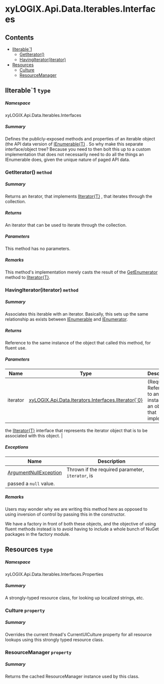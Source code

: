 ﻿<a name='assembly'></a>
# xyLOGIX.Api.Data.Iterables.Interfaces

## Contents

- [IIterable\`1](#T-xyLOGIX-Api-Data-Iterables-Interfaces-IIterable`1 'xyLOGIX.Api.Data.Iterables.Interfaces.IIterable`1')
  - [GetIterator()](#M-xyLOGIX-Api-Data-Iterables-Interfaces-IIterable`1-GetIterator 'xyLOGIX.Api.Data.Iterables.Interfaces.IIterable`1.GetIterator')
  - [HavingIterator(iterator)](#M-xyLOGIX-Api-Data-Iterables-Interfaces-IIterable`1-HavingIterator-xyLOGIX-Api-Data-Iterators-Interfaces-IIterator{`0}- 'xyLOGIX.Api.Data.Iterables.Interfaces.IIterable`1.HavingIterator(xyLOGIX.Api.Data.Iterators.Interfaces.IIterator{`0})')
- [Resources](#T-xyLOGIX-Api-Data-Iterables-Interfaces-Properties-Resources 'xyLOGIX.Api.Data.Iterables.Interfaces.Properties.Resources')
  - [Culture](#P-xyLOGIX-Api-Data-Iterables-Interfaces-Properties-Resources-Culture 'xyLOGIX.Api.Data.Iterables.Interfaces.Properties.Resources.Culture')
  - [ResourceManager](#P-xyLOGIX-Api-Data-Iterables-Interfaces-Properties-Resources-ResourceManager 'xyLOGIX.Api.Data.Iterables.Interfaces.Properties.Resources.ResourceManager')

<a name='T-xyLOGIX-Api-Data-Iterables-Interfaces-IIterable`1'></a>
## IIterable\`1 `type`

##### Namespace

xyLOGIX.Api.Data.Iterables.Interfaces

##### Summary

Defines the publicly-exposed methods and properties of an iterable object
(the API data version of [IEnumerable{T}](http://msdn.microsoft.com/query/dev14.query?appId=Dev14IDEF1&l=EN-US&k=k:System.Collections.Generic.IEnumerable 'System.Collections.Generic.IEnumerable{T}') . So why make this
separate interface/object tree? Because you need to then bolt this up to
a custom implementation that does not necessarily need to do all the
things an IEnumerable does, given the unique nature of paged API data.

<a name='M-xyLOGIX-Api-Data-Iterables-Interfaces-IIterable`1-GetIterator'></a>
### GetIterator() `method`

##### Summary

Returns an iterator, that implements [IIterator{T}](#T-xyLOGIX-Api-Data-Iterators-Interfaces-IIterator{T} 'xyLOGIX.Api.Data.Iterators.Interfaces.IIterator{T}') , that
iterates through the collection.

##### Returns

An iterator that can be used to iterate through the collection.

##### Parameters

This method has no parameters.

##### Remarks

This method's implementation merely casts the result of the [GetEnumerator](#M-xyLOGIX-Api-Data-Iterables-IterableBase-GetEnumerator 'xyLOGIX.Api.Data.Iterables.IterableBase.GetEnumerator')
method to [IIterator{T}](#T-xyLOGIX-Api-Data-Iterators-Interfaces-IIterator{T} 'xyLOGIX.Api.Data.Iterators.Interfaces.IIterator{T}').

<a name='M-xyLOGIX-Api-Data-Iterables-Interfaces-IIterable`1-HavingIterator-xyLOGIX-Api-Data-Iterators-Interfaces-IIterator{`0}-'></a>
### HavingIterator(iterator) `method`

##### Summary

Associates this iterable with an iterator. Basically, this sets up
the same relationship as exists between [IEnumerable](http://msdn.microsoft.com/query/dev14.query?appId=Dev14IDEF1&l=EN-US&k=k:System.Collections.Generic.IEnumerable 'System.Collections.Generic.IEnumerable') and [IEnumerator](http://msdn.microsoft.com/query/dev14.query?appId=Dev14IDEF1&l=EN-US&k=k:System.Collections.Generic.IEnumerator 'System.Collections.Generic.IEnumerator').

##### Returns

Reference to the same instance of the object that called this
method, for fluent use.

##### Parameters

| Name | Type | Description |
| ---- | ---- | ----------- |
| iterator | [xyLOGIX.Api.Data.Iterators.Interfaces.IIterator{\`0}](#T-xyLOGIX-Api-Data-Iterators-Interfaces-IIterator{`0} 'xyLOGIX.Api.Data.Iterators.Interfaces.IIterator{`0}') | (Required.) Reference to an instance of an object that implements
the [IIterator{T}](#T-xyLOGIX-Api-Data-Iterators-Interfaces-IIterator{T} 'xyLOGIX.Api.Data.Iterators.Interfaces.IIterator{T}')
interface that represents the iterator object that is to be
associated with this object. |

##### Exceptions

| Name | Description |
| ---- | ----------- |
| [ArgumentNullException](#T-ArgumentNullException 'ArgumentNullException') | Thrown if the required parameter, `iterator`, is
passed a `null` value. |

##### Remarks

Users may wonder why we are writing this method here as opposed to
using inversion of control by passing this in the constructor.



We have a factory in front of both these objects, and the objective
of using fluent methods instead is to avoid having to include a
whole bunch of NuGet packages in the factory module.

<a name='T-xyLOGIX-Api-Data-Iterables-Interfaces-Properties-Resources'></a>
## Resources `type`

##### Namespace

xyLOGIX.Api.Data.Iterables.Interfaces.Properties

##### Summary

A strongly-typed resource class, for looking up localized strings, etc.

<a name='P-xyLOGIX-Api-Data-Iterables-Interfaces-Properties-Resources-Culture'></a>
### Culture `property`

##### Summary

Overrides the current thread's CurrentUICulture property for all
  resource lookups using this strongly typed resource class.

<a name='P-xyLOGIX-Api-Data-Iterables-Interfaces-Properties-Resources-ResourceManager'></a>
### ResourceManager `property`

##### Summary

Returns the cached ResourceManager instance used by this class.
